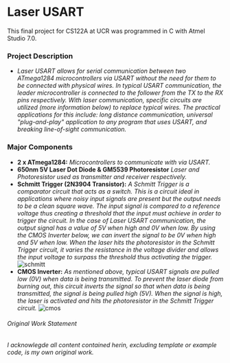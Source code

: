 # Laser USART
This final project for CS122A at UCR was programmed in C with Atmel Studio 7.0.  

### Project Description
   * *Laser USART allows for serial communication between two ATmega1284 microcontrollers via USART without the need for them to be connected with physical wires. In typical USART communication, the leader microcontroller is connected to the follower from the TX to the RX pins respectively. With laser communication, specific circuits are utilized (more information below) to replace typical wires. The practical applications for this include: long distance communication, universal "plug-and-play" application to any program that uses USART, and breaking line-of-sight communication.*

### Major Components
  * **2 x ATmega1284:** *Microcontrollers to communicate with via USART.*
  * **650nm 5V Laser Dot Diode & GM5539 Photoresistor** *Laser and Photoresistor used as transmitter and receiver respectively.*
  * **Schmitt Trigger (2N3904 Transistor):** *A Schmitt Trigger is a comparator circuit that acts as a switch. This is a circuit ideal in applications where noisy input signals are present but the output needs to be a clean square wave. The input signal is compared to a reference voltage thus creating a threshold that the input must achieve in order to trigger the circuit. In the case of Laser USART communication, the output signal has a value of 5V when high and 0V when low. By using the CMOS Inverter below, we can invert the signal to be 0V when high and 5V when low. When the laser hits the photoresistor in the Schmitt Trigger circuit, it varies the resistance in the voltage divider and allows the input voltage to surpass the threshold thus activating the trigger.* 
  ![schmitt](https://user-images.githubusercontent.com/9040611/33705611-d537e2a2-dae5-11e7-8a60-93f6f63c9f89.jpg)
  * **CMOS Inverter:** *As mentioned above, typical USART signals are pulled low (0V) when data is being transmitted. To prevent the laser diode from burning out, this circuit inverts the signal so that when data is being transmitted, the signal is being pulled high (5V). When the signal is high, the laser is activated and hits the photoresistor in the Schmitt Trigger circuit.* 
  ![cmos](https://user-images.githubusercontent.com/9040611/33705663-093cde2c-dae6-11e7-9753-11be53aa5a84.jpg)
  
###### Original Work Statement
*I acknowlegde all content contained herin, excluding template or example code, is my own original work.*
